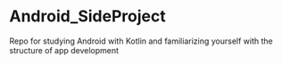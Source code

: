 # Android_SideProject
Repo for studying Android with Kotlin and familiarizing yourself with the structure of app development
